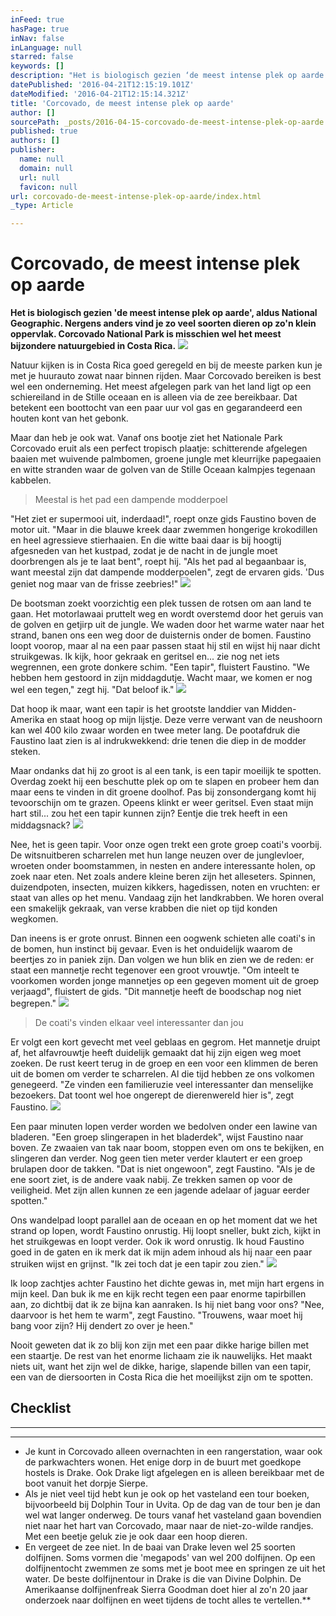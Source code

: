```yaml
---
inFeed: true
hasPage: true
inNav: false
inLanguage: null
starred: false
keywords: []
description: "Het is biologisch gezien ‘de meest intense plek op aarde’, aldus National Geographic. Nergens anders vind je zo veel soorten dieren op zo'n klein oppervlak. Corcovado National Park is misschien wel het meest bijzondere natuurgebied in Costa Rica."
datePublished: '2016-04-21T12:15:19.101Z'
dateModified: '2016-04-21T12:15:14.321Z'
title: 'Corcovado, de meest intense plek op aarde'
author: []
sourcePath: _posts/2016-04-15-corcovado-de-meest-intense-plek-op-aarde.md
published: true
authors: []
publisher:
  name: null
  domain: null
  url: null
  favicon: null
url: corcovado-de-meest-intense-plek-op-aarde/index.html
_type: Article

---
```

# Corcovado, de meest intense plek op aarde

**Het is biologisch gezien 'de meest intense plek op aarde', aldus National Geographic. Nergens anders vind je zo veel soorten dieren op zo'n klein oppervlak. Corcovado National Park is misschien wel het meest bijzondere natuurgebied in Costa Rica.**
![](https://the-grid-user-content.s3-us-west-2.amazonaws.com/e53126fe-13ca-4cc6-b731-d1599ace4d67.jpg)

Natuur kijken is in Costa Rica goed geregeld en bij de meeste parken kun je met je huurauto zowat naar binnen rijden. Maar Corcovado bereiken is best wel een onderneming. Het meest afgelegen park van het land ligt op een schiereiland in de Stille oceaan en is alleen via de zee bereikbaar. Dat betekent een boottocht van een paar uur vol gas en gegarandeerd een houten kont van het gebonk.

Maar dan heb je ook wat. Vanaf ons bootje ziet het Nationale Park Corcovado eruit als een perfect tropisch plaatje: schitterende afgelegen baaien met wuivende palmbomen, groene jungle met kleurrijke papegaaien en witte stranden waar de golven van de Stille Oceaan kalmpjes tegenaan kabbelen.

> Meestal is het pad een dampende modderpoel

"Het ziet er supermooi uit, inderdaad!", roept onze gids Faustino boven de motor uit. "Maar in die blauwe kreek daar zwemmen hongerige krokodillen en heel agressieve stierhaaien. En die witte baai daar is bij hoogtij afgesneden van het kustpad, zodat je de nacht in de jungle moet doorbrengen als je te laat bent", roept hij. "Als het pad al begaanbaar is, want meestal zijn dat dampende modderpoelen", zegt de ervaren gids. 'Dus geniet nog maar van de frisse zeebries!"
![](https://the-grid-user-content.s3-us-west-2.amazonaws.com/01ef9f51-12e2-4b06-b75d-926e2f9d6d48.jpg)

De bootsman zoekt voorzichtig een plek tussen de rotsen om aan land te gaan. Het motorlawaai pruttelt weg en wordt overstemd door het geruis van de golven en getjirp uit de jungle. We waden door het warme water naar het strand, banen ons een weg door de duisternis onder de bomen. Faustino loopt voorop, maar al na een paar passen staat hij stil en wijst hij naar dicht struikgewas. Ik kijk, hoor gekraak en geritsel en... zie nog net iets wegrennen, een grote donkere schim. "Een tapir", fluistert Faustino. "We hebben hem gestoord in zijn middagdutje. Wacht maar, we komen er nog wel een tegen," zegt hij. "Dat beloof ik."
![](https://the-grid-user-content.s3-us-west-2.amazonaws.com/e17423bb-8176-4823-a92e-334d5fa710d7.jpg)

Dat hoop ik maar, want een tapir is het grootste landdier van Midden-Amerika en staat hoog op mijn lijstje. Deze verre verwant van de neushoorn kan wel 400 kilo zwaar worden en twee meter lang. De pootafdruk die Faustino laat zien is al indrukwekkend: drie tenen die diep in de modder steken.

Maar ondanks dat hij zo groot is al een tank, is een tapir moeilijk te spotten. Overdag zoekt hij een beschutte plek op om te slapen en probeer hem dan maar eens te vinden in dit groene doolhof. Pas bij zonsondergang komt hij tevoorschijn om te grazen. Opeens klinkt er weer geritsel. Even staat mijn hart stil... zou het een tapir kunnen zijn? Eentje die trek heeft in een middagsnack?
![](https://the-grid-user-content.s3-us-west-2.amazonaws.com/a7be2eb4-0783-4d7e-8fb0-3b5d2e0b2093.jpg)

Nee, het is geen tapir. Voor onze ogen trekt een grote groep coati's voorbij. De witsnuitberen scharrelen met hun lange neuzen over de junglevloer, wroeten onder boomstammen, in nesten en andere interessante holen, op zoek naar eten. Net zoals andere kleine beren zijn het alleseters. Spinnen, duizendpoten, insecten, muizen kikkers, hagedissen, noten en vruchten: er staat van alles op het menu. Vandaag zijn het landkrabben. We horen overal een smakelijk gekraak, van verse krabben die niet op tijd konden wegkomen.

Dan ineens is er grote onrust. Binnen een oogwenk schieten alle coati's in de bomen, hun instinct bij gevaar. Even is het onduidelijk waarom de beertjes zo in paniek zijn. Dan volgen we hun blik en zien we de reden: er staat een mannetje recht tegenover een groot vrouwtje. "Om inteelt te voorkomen worden jonge mannetjes op een gegeven moment uit de groep verjaagd", fluistert de gids. "Dit mannetje heeft de boodschap nog niet begrepen."
![](https://the-grid-user-content.s3-us-west-2.amazonaws.com/66f4e390-44f0-48d7-a600-c33cdf83772d.jpg)

> De coati's vinden elkaar veel interessanter dan jou

Er volgt een kort gevecht met veel geblaas en gegrom. Het mannetje druipt af, het alfavrouwtje heeft duidelijk gemaakt dat hij zijn eigen weg moet zoeken. De rust keert terug in de groep en een voor een klimmen de beren uit de bomen om verder te scharrelen. Al die tijd hebben ze ons volkomen genegeerd. "Ze vinden een familieruzie veel interessanter dan menselijke bezoekers. Dat toont wel hoe ongerept de dierenwereld hier is", zegt Faustino.
![](https://the-grid-user-content.s3-us-west-2.amazonaws.com/6d2b997c-bd0e-4a17-9e5a-52f48ba6af6e.jpg)

Een paar minuten lopen verder worden we bedolven onder een lawine van bladeren. "Een groep slingerapen in het bladerdek", wijst Faustino naar boven. Ze zwaaien van tak naar boom, stoppen even om ons te bekijken, en slingeren dan verder. Nog geen tien meter verder klautert er een groep brulapen door de takken. "Dat is niet ongewoon", zegt Faustino. "Als je de ene soort ziet, is de andere vaak nabij. Ze trekken samen op voor de veiligheid. Met zijn allen kunnen ze een jagende adelaar of jaguar eerder spotten."

Ons wandelpad loopt parallel aan de oceaan en op het moment dat we het strand op lopen, wordt Faustino onrustig. Hij loopt sneller, bukt zich, kijkt in het struikgewas en loopt verder. Ook ik word onrustig. Ik houd Faustino goed in de gaten en ik merk dat ik mijn adem inhoud als hij naar een paar struiken wijst en grijnst. "Ik zei toch dat je een tapir zou zien."
![](https://the-grid-user-content.s3-us-west-2.amazonaws.com/305fd104-5427-43c3-ba08-2123daa7c80e.jpg)

Ik loop zachtjes achter Faustino het dichte gewas in, met mijn hart ergens in mijn keel. Dan buk ik me en kijk recht tegen een paar enorme tapirbillen aan, zo dichtbij dat ik ze bijna kan aanraken. Is hij niet bang voor ons? "Nee, daarvoor is het hem te warm", zegt Faustino. "Trouwens, waar moet hij bang voor zijn? Hij dendert zo over je heen."

Nooit geweten dat ik zo blij kon zijn met een paar dikke harige billen met een staartje. De rest van het enorme lichaam zie ik nauwelijks. Het maakt niets uit, want het zijn wel de dikke, harige, slapende billen van een tapir, een van de diersoorten in Costa Rica die het moeilijkst zijn om te spotten.

## Checklist

****

* **
  * Je kunt in Corcovado alleen overnachten in een rangerstation, waar ook de parkwachters wonen. Het enige dorp in de buurt met goedkope hostels is Drake. Ook Drake ligt afgelegen en is alleen bereikbaar met de boot vanuit het dorpje Sierpe.
  * Als je niet veel tijd hebt kun je ook op het vasteland een tour boeken, bijvoorbeeld bij Dolphin Tour in Uvita. Op de dag van de tour ben je dan wel wat langer onderweg. De tours vanaf het vasteland gaan bovendien niet naar het hart van Corcovado, maar naar de niet-zo-wilde randjes. Met een beetje geluk zie je ook daar een hoop dieren.
  * En vergeet de zee niet. In de baai van Drake leven wel 25 soorten dolfijnen. Soms vormen die 'megapods' van wel 200 dolfijnen. Op een dolfijnentocht zwemmen ze soms met je boot mee en springen ze uit het water. De beste dolfijnentour in Drake is die van Divine Dolphin. De Amerikaanse dolfijnenfreak Sierra Goodman doet hier al zo'n 20 jaar onderzoek naar dolfijnen en weet tijdens de tocht alles te vertellen.[][0]**

[0]: http://divinedolphin.com/